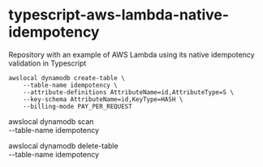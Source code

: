 # typescript-aws-lambda-native-idempotency
Repository with an example of AWS Lambda using its native idempotency validation in Typescript

``` shell
awslocal dynamodb create-table \
    --table-name idempotency \
    --attribute-definitions AttributeName=id,AttributeType=S \
    --key-schema AttributeName=id,KeyType=HASH \
    --billing-mode PAY_PER_REQUEST
```


awslocal dynamodb scan \
    --table-name idempotency

awslocal dynamodb delete-table \
    --table-name idempotency